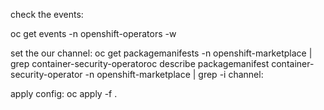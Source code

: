 check the events:

oc get events -n openshift-operators -w

set the our channel: oc get packagemanifests -n openshift-marketplace | grep container-security-operatoroc describe packagemanifest container-security-operator -n openshift-marketplace | grep -i channel:

apply config: oc apply -f .